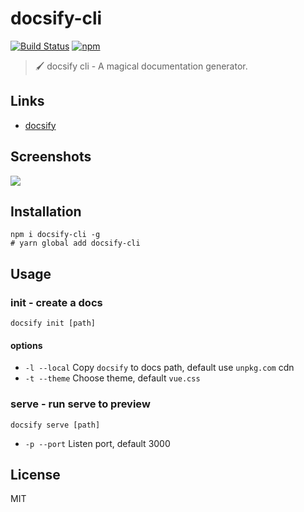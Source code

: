 # docsify-cli
[![Build Status](https://travis-ci.org/QingWei-Li/docsify-cli.svg?branch=master)](https://travis-ci.org/QingWei-Li/docsify-cli)
[![npm](https://img.shields.io/npm/v/docsify-cli.svg)](https://www.npmjs.com/package/docsify-cli)

> 🖌 docsify cli - A magical documentation generator.

## Links
- [docsify](https://github.com/QingWei-Li/docsify)

## Screenshots
![](https://cloud.githubusercontent.com/assets/7565692/20603335/10bf80a0-b29c-11e6-93bb-5c3187f76edd.gif)

## Installation
```shell
npm i docsify-cli -g
# yarn global add docsify-cli
```


## Usage

### init - create a docs
```shell
docsify init [path]
```

#### options
- `-l --local` Copy `docsify` to docs path, default use `unpkg.com` cdn
- `-t --theme` Choose theme, default `vue.css`

### serve - run serve to preview
```shell
docsify serve [path]
```

- `-p --port` Listen port, default 3000

## License
MIT
